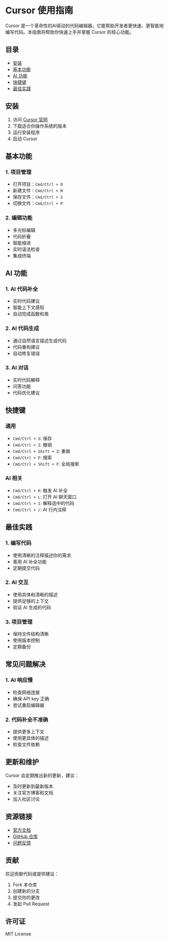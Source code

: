 # Cursor 使用指南

Cursor 是一个革命性的AI驱动的代码编辑器，它能帮助开发者更快速、更智能地编写代码。本指南将帮助你快速上手并掌握 Cursor 的核心功能。

## 目录

- [安装](#安装)
- [基本功能](#基本功能)
- [AI 功能](#ai-功能)
- [快捷键](#快捷键)
- [最佳实践](#最佳实践)

## 安装

1. 访问 [Cursor 官网](https://cursor.sh/)
2. 下载适合你操作系统的版本
3. 运行安装程序
4. 启动 Cursor

## 基本功能

### 1. 项目管理
- 打开项目：`Cmd/Ctrl + O`
- 新建文件：`Cmd/Ctrl + N`
- 保存文件：`Cmd/Ctrl + S`
- 切换文件：`Cmd/Ctrl + P`

### 2. 编辑功能
- 多光标编辑
- 代码折叠
- 智能缩进
- 实时语法检查
- 集成终端

## AI 功能

### 1. AI 代码补全
- 实时代码建议
- 智能上下文感知
- 自动完成函数和类

### 2. AI 代码生成
- 通过自然语言描述生成代码
- 代码重构建议
- 自动修复错误

### 3. AI 对话
- 实时代码解释
- 问答功能
- 代码优化建议

## 快捷键

### 通用
- `Cmd/Ctrl + S`: 保存
- `Cmd/Ctrl + Z`: 撤销
- `Cmd/Ctrl + Shift + Z`: 重做
- `Cmd/Ctrl + F`: 搜索
- `Cmd/Ctrl + Shift + F`: 全局搜索

### AI 相关
- `Cmd/Ctrl + K`: 触发 AI 补全
- `Cmd/Ctrl + L`: 打开 AI 聊天窗口
- `Cmd/Ctrl + I`: 解释选中的代码
- `Cmd/Ctrl + /`: AI 行内注释

## 最佳实践

### 1. 编写代码
- 使用清晰的注释描述你的需求
- 善用 AI 补全功能
- 定期提交代码

### 2. AI 交互
- 使用具体和清晰的描述
- 提供足够的上下文
- 验证 AI 生成的代码

### 3. 项目管理
- 保持文件结构清晰
- 使用版本控制
- 定期备份

## 常见问题解决

### 1. AI 响应慢
- 检查网络连接
- 确保 API key 正确
- 尝试重启编辑器

### 2. 代码补全不准确
- 提供更多上下文
- 使用更具体的描述
- 检查文件依赖

## 更新和维护

Cursor 会定期推出新的更新，建议：
- 及时更新到最新版本
- 关注官方博客和文档
- 加入社区讨论

## 资源链接

- [官方文档](https://cursor.sh/docs)
- [GitHub 仓库](https://github.com/getcursor/cursor)
- [问题反馈](https://github.com/getcursor/cursor/issues)

## 贡献

欢迎贡献代码或提供建议：
1. Fork 本仓库
2. 创建新的分支
3. 提交你的更改
4. 发起 Pull Request

## 许可证

MIT License